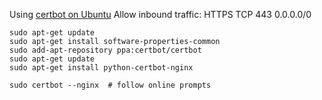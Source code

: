 Using [certbot on Ubuntu](https://certbot.eff.org/#ubuntuxenial-nginx)
Allow inbound traffic: HTTPS TCP 443 0.0.0.0/0

    sudo apt-get update
    sudo apt-get install software-properties-common
    sudo add-apt-repository ppa:certbot/certbot
    sudo apt-get update
    sudo apt-get install python-certbot-nginx 

    sudo certbot --nginx  # follow online prompts

